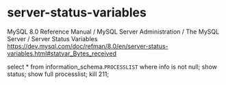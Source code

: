 # server-status-variables

MySQL 8.0 Reference Manual  /  MySQL Server Administration  /  The MySQL Server  /  Server Status Variables  
https://dev.mysql.com/doc/refman/8.0/en/server-status-variables.html#statvar_Bytes_received  

select * from information_schema.`PROCESSLIST` where info is not null;
show status;
show full processlist;
kill 211;